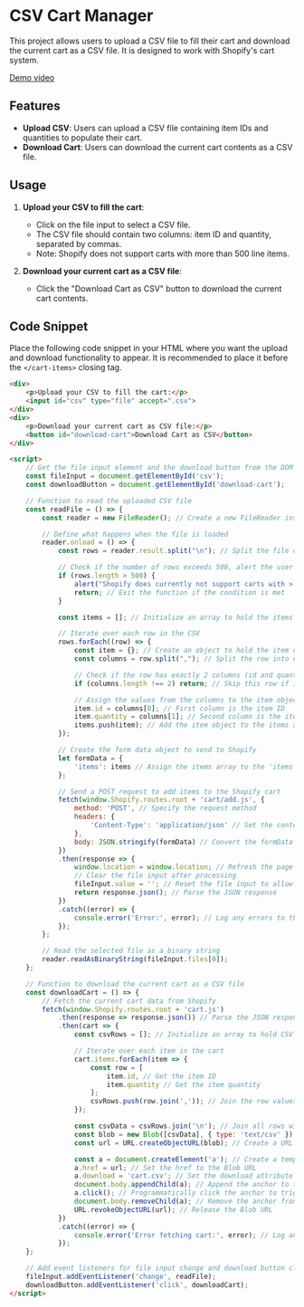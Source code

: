 # CSV Cart Manager

This project allows users to upload a CSV file to fill their cart and download the current cart as a CSV file. It is designed to work with Shopify's cart system.

[Demo video](https://screenshot.click/21-58-oohjx-86ujw.mp4)

## Features

- **Upload CSV**: Users can upload a CSV file containing item IDs and quantities to populate their cart.
- **Download Cart**: Users can download the current cart contents as a CSV file.

## Usage

1. **Upload your CSV to fill the cart**:
   - Click on the file input to select a CSV file.
   - The CSV file should contain two columns: item ID and quantity, separated by commas.
   - Note: Shopify does not support carts with more than 500 line items.

2. **Download your current cart as a CSV file**:
   - Click the "Download Cart as CSV" button to download the current cart contents.

## Code Snippet

Place the following code snippet in your HTML where you want the upload and download functionality to appear. It is recommended to place it before the `</cart-items>` closing tag.

```html
<div>
    <p>Upload your CSV to fill the cart:</p>
    <input id="csv" type="file" accept=".csv">
</div>
<div>
    <p>Download your current cart as CSV file:</p>
    <button id="download-cart">Download Cart as CSV</button>
</div>

<script>
    // Get the file input element and the download button from the DOM
    const fileInput = document.getElementById('csv');
    const downloadButton = document.getElementById('download-cart');

    // Function to read the uploaded CSV file
    const readFile = () => {
        const reader = new FileReader(); // Create a new FileReader instance

        // Define what happens when the file is loaded
        reader.onload = () => {
            const rows = reader.result.split("\n"); // Split the file content into rows based on new lines

            // Check if the number of rows exceeds 500, alert the user if it does
            if (rows.length > 500) {
                alert("Shopify does currently not support carts with > 500 line items! Please split your order or contact us.");
                return; // Exit the function if the condition is met
            }

            const items = []; // Initialize an array to hold the items from the CSV

            // Iterate over each row in the CSV
            rows.forEach((row) => {
                const item = {}; // Create an object to hold the item data
                const columns = row.split(","); // Split the row into columns based on commas

                // Check if the row has exactly 2 columns (id and quantity)
                if (columns.length !== 2) return; // Skip this row if it doesn't have 2 columns

                // Assign the values from the columns to the item object
                item.id = columns[0]; // First column is the item ID
                item.quantity = columns[1]; // Second column is the item quantity
                items.push(item); // Add the item object to the items array
            });

            // Create the form data object to send to Shopify
            let formData = {
                'items': items // Assign the items array to the 'items' property
            };

            // Send a POST request to add items to the Shopify cart
            fetch(window.Shopify.routes.root + 'cart/add.js', {
                method: 'POST', // Specify the request method
                headers: {
                    'Content-Type': 'application/json' // Set the content type to JSON
                },
                body: JSON.stringify(formData) // Convert the formData object to a JSON string
            })
            .then(response => {
                window.location = window.location; // Refresh the page after adding items
                // Clear the file input after processing
                fileInput.value = ''; // Reset the file input to allow for a new file selection
                return response.json(); // Parse the JSON response
            })
            .catch((error) => {
                console.error('Error:', error); // Log any errors to the console
            });
        };

        // Read the selected file as a binary string
        reader.readAsBinaryString(fileInput.files[0]);
    };

    // Function to download the current cart as a CSV file
    const downloadCart = () => {
        // Fetch the current cart data from Shopify
        fetch(window.Shopify.routes.root + 'cart.js')
            .then(response => response.json()) // Parse the JSON response
            .then(cart => {
                const csvRows = []; // Initialize an array to hold CSV rows

                // Iterate over each item in the cart
                cart.items.forEach(item => {
                    const row = [
                        item.id, // Get the item ID
                        item.quantity // Get the item quantity
                    ];
                    csvRows.push(row.join(',')); // Join the row values with a comma and add to csvRows
                });

                const csvData = csvRows.join('\n'); // Join all rows with a new line to create the CSV data
                const blob = new Blob([csvData], { type: 'text/csv' }); // Create a Blob object for the CSV data
                const url = URL.createObjectURL(blob); // Create a URL for the Blob

                const a = document.createElement('a'); // Create a temporary anchor element
                a.href = url; // Set the href to the Blob URL
                a.download = 'cart.csv'; // Set the download attribute with the desired file name
                document.body.appendChild(a); // Append the anchor to the document body
                a.click(); // Programmatically click the anchor to trigger the download
                document.body.removeChild(a); // Remove the anchor from the document
                URL.revokeObjectURL(url); // Release the Blob URL
            })
            .catch((error) => {
                console.error('Error fetching cart:', error); // Log any errors to the console
            });
    };

    // Add event listeners for file input change and download button click
    fileInput.addEventListener('change', readFile);
    downloadButton.addEventListener('click', downloadCart);
</script>